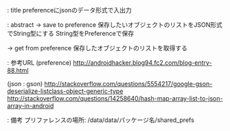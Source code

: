 
: title
preferenceにjsonのデータ形式で入出力
  

: abstract
-> save to preference
保存したいオブジェクトのリストをJSON形式でString型にする
String型をPreferenceで保存
  

-> get from preference
保存したオブジェクトのリストを取得する
  

: 参考URL
(preference)
http://androidhacker.blog94.fc2.com/blog-entry-88.html
  

(json : gson)
http://stackoverflow.com/questions/5554217/google-gson-deserialize-listclass-object-generic-type
http://stackoverflow.com/questions/14258640/hash-map-array-list-to-json-array-in-android
  

: 備考
プリファレンスの場所: /data/data/パッケージ名/shared_prefs
  

